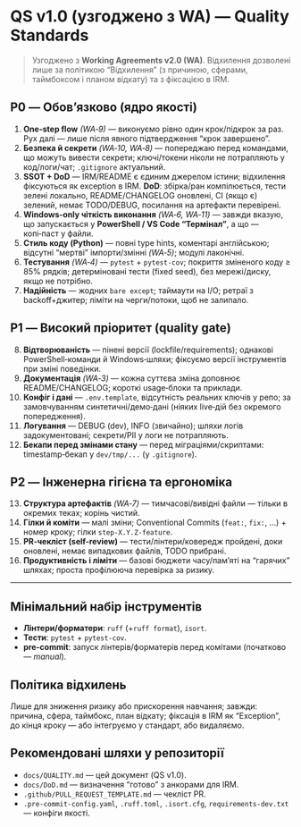 # QS v1.0 (узгоджено з WA) — Quality Standards

> Узгоджено з **Working Agreements v2.0 (WA)**. Відхилення дозволені лише за політикою “Відхилення” (з причиною, сферами, таймбоксом і планом відкату) та з фіксацією в IRM.

## P0 — Обов’язково (ядро якості)
1. **One‑step flow** *(WA‑9)* — виконуємо рівно один крок/підкрок за раз. Рух далі — лише після явного підтвердження “крок завершено”.
2. **Безпека й секрети** *(WA‑10, WA‑8)* — попереджаю перед командами, що можуть вивести секрети; ключі/токени ніколи не потрапляють у код/логи/чат; `.gitignore` актуальний.
3. **SSOT + DoD** — IRM/README є єдиним джерелом істини; відхилення фіксуються як exception в IRM. **DoD**: збірка/ран компілюється, тести зелені локально, README/CHANGELOG оновлені, CI (якщо є) зелений, немає TODO/DEBUG, посилання на артефакти перевірені.
4. **Windows‑only чіткість виконання** *(WA‑6, WA‑11)* — завжди вказую, що запускається у **PowerShell / VS Code “Термінал”**, а що — копі‑паст у файли.
5. **Стиль коду (Python)** — повні type hints, коментарі англійською; відсутні “мертві” імпорти/змінні *(WA‑5)*; модулі лаконічні.
6. **Тестування** *(WA‑4)* — `pytest` + `pytest-cov`; покриття зміненого коду ≥ 85% рядків; детерміновані тести (fixed seed), без мережі/диску, якщо не потрібно.
7. **Надійність** — жодних `bare except`; таймаути на I/O; ретраї з backoff+джитер; ліміти на черги/потоки, щоб не залипало.

## P1 — Високий пріоритет (quality gate)
8. **Відтворюваність** — пінені версії (lockfile/requirements); однакові PowerShell‑команди й Windows‑шляхи; фіксуємо версії інструментів при зміні поведінки.
9. **Документація** *(WA‑3)* — кожна суттєва зміна доповнює README/CHANGELOG; короткі usage‑блоки та приклади.
10. **Конфіг і дані** — `.env.template`, відсутність реальних ключів у репо; за замовчуванням синтетичні/демо‑дані (ніяких live‑дій без окремого попередження).
11. **Логування** — DEBUG (dev), INFO (звичайно); шляхи логів задокументовані; секрети/PII у логи не потрапляють.
12. **Бекапи перед змінами стану** — перед міграціями/скриптами: timestamp‑бекап у `dev/tmp/...` (у `.gitignore`).

## P2 — Інженерна гігієна та ергономіка
13. **Структура артефактів** *(WA‑7)* — тимчасові/вивідні файли — тільки в окремих теках; корінь чистий.
14. **Гілки й коміти** — малі зміни; Conventional Commits (`feat:`, `fix:`, …) + номер кроку; гілки `step-X.Y.Z-feature`.
15. **PR‑чекліст (self‑review)** — тести/лінтери/ковередж пройдені, доки оновлені, немає випадкових файлів, TODO прибрані.
16. **Продуктивність і ліміти** — базові бюджети часу/пам’яті на “гарячих” шляхах; проста профілююча перевірка за ризику.

---

## Мінімальний набір інструментів
- **Лінтери/форматери**: `ruff` (+`ruff format`), `isort`.
- **Тести**: `pytest` + `pytest-cov`.
- **pre-commit**: запуск лінтерів/форматерів перед комітами (початково — *manual*).

## Політика відхилень
Лише для зниження ризику або прискорення навчання; завжди: причина, сфера, таймбокс, план відкату; фіксація в IRM як “Exception”, до кінця кроку — або інтегруємо у стандарт, або видаляємо.

## Рекомендовані шляхи у репозиторії
- `docs/QUALITY.md` — цей документ (QS v1.0).
- `docs/DoD.md` — визначення “готово” з анкорами для IRM.
- `.github/PULL_REQUEST_TEMPLATE.md` — чекліст PR.
- `.pre-commit-config.yaml`, `.ruff.toml`, `.isort.cfg`, `requirements-dev.txt` — конфіги якості.
